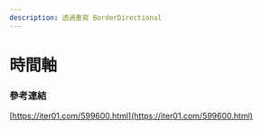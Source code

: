 ```yaml
---
description: 透過重寫 BorderDirectional
---
```


# 時間軸

### 參考連結

[https://iter01.com/599600.html](https://iter01.com/599600.html)

